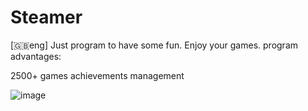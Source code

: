 # Steamer
[🇬🇧eng]
Just program to have some fun. Enjoy your games.
program advantages:

2500+ games
achievements management 

![image](https://github.com/user-attachments/assets/a5f0b04d-e83a-4b41-8ab8-f00d5d61800c)
